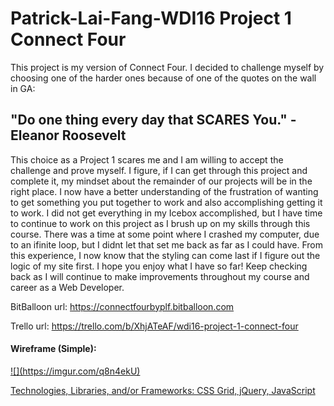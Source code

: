 <h1> Patrick-Lai-Fang-WDI16 Project 1 Connect Four</h1>

<p>This project is my version of Connect Four. I decided to challenge myself by choosing one of the harder ones because of one of the quotes on the wall in GA:

<h2>"Do one thing every day that SCARES You." - Eleanor Roosevelt</h2>

This choice as a Project 1 scares me and I am willing to accept the challenge and prove myself. I figure, if I can get through this project and complete it, my mindset about the remainder of our projects will be in the right place. I now have a better understanding of the frustration of wanting to get something you put together to work and also accomplishing getting it to work. I did not get everything in my Icebox accomplished, but I have time to continue to work on this project as I brush up on my skills through this course. There was a time at some point where I crashed my computer, due to an ifinite loop, but I didnt let that set me back as far as I could have. From this experience, I now know that the styling can come last if I figure out the logic of my site first. I hope you enjoy what I have so far! Keep checking back as I will continue to make improvements throughout my course and career as a Web Developer.</p>


BitBalloon url: https://connectfourbyplf.bitballoon.com

Trello url: https://trello.com/b/XhjATeAF/wdi16-project-1-connect-four

<p> 
  <h4>Wireframe (Simple):</h4>
  <a href="https://imgur.com/q8n4ekU", target="_blank">
  ![](https://imgur.com/q8n4ekU)
</p>
Technologies, Libraries, and/or Frameworks: CSS Grid, jQuery, JavaScript
